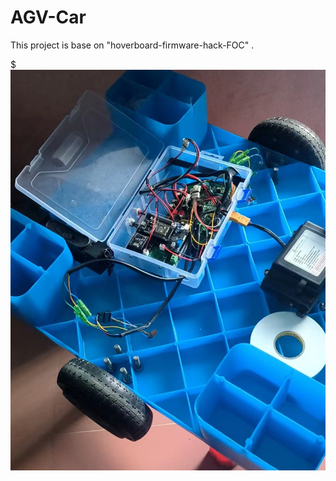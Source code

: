 # AGV-Car

This project is base on "hoverboard-firmware-hack-FOC" .

$ ![image](https://github.com/fffdee/AGV-Car/blob/main/IMG/1.png)

